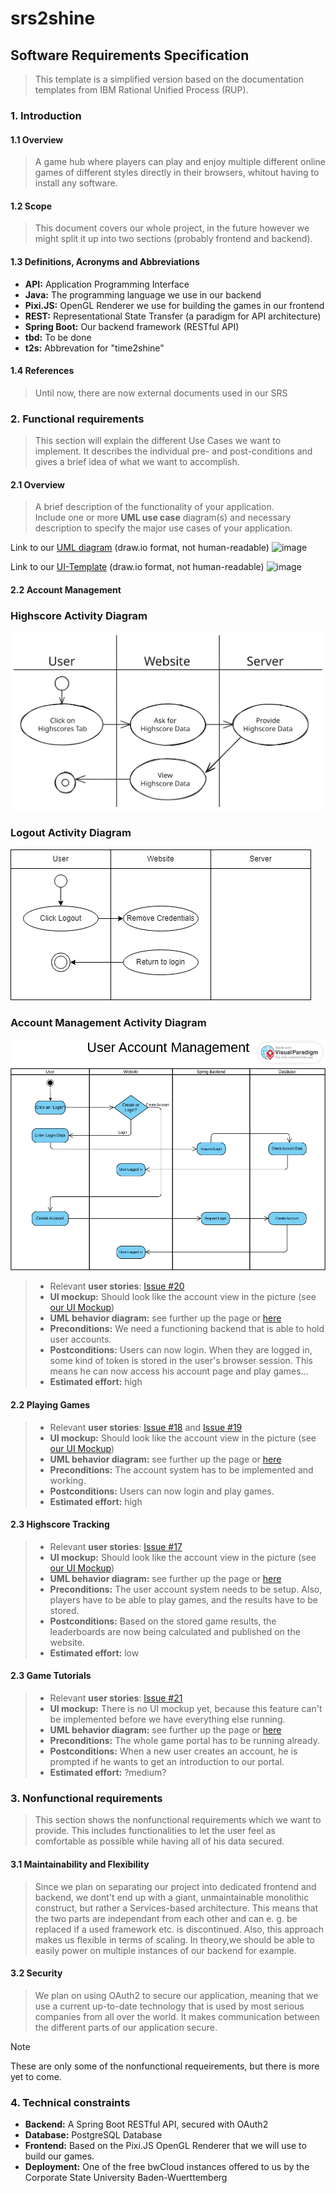 # srs2shine
## Software Requirements Specification
> This template is a simplified version based on the documentation templates from IBM Rational Unified Process (RUP).
### 1. Introduction
#### 1.1 Overview
> A game hub where players can play and enjoy multiple different online games of different styles directly in their browsers, whitout having to install any software.
#### 1.2 Scope
> This document covers our whole project, in the future however we might split it up into two sections (probably frontend and backend).
#### 1.3 Definitions, Acronyms and Abbreviations
- **API:** Application Programming Interface
- **Java:** The programming language we use in our backend
- **Pixi.JS:** OpenGL Renderer we use for building the games in our frontend
- **REST:** Representational State Transfer (a paradigm for API architecture)
- **Spring Boot:** Our backend framework (RESTful API)
- **tbd:** To be done
- **t2s:** Abbrevation for "time2shine"

#### 1.4 References
> Until now, there are now external documents used in our SRS


### 2. Functional requirements
>  This section will explain the different Use Cases we want to implement. It describes the individual pre- and post-conditions and gives a brief idea of what we want to accomplish.

#### 2.1 Overview 
> A brief description of the functionality of your application.  
> Include one or more **UML use case** diagram(s) and necessary description to specify the major use cases of your application.

Link to our [UML diagram](https://github.com/SE-TINF22B6/time2shine/blob/main/uml.drawio) (draw.io format, not human-readable)
![image](https://github.com/SE-TINF22B6/time2shine/assets/122756244/1d99b73e-5c79-4d2f-9660-1e3836c778d2)

Link to our [UI-Template](https://github.com/SE-TINF22B6/time2shine/blob/main/UITemplate.svg) (draw.io format, not human-readable)
![image](https://github.com/SE-TINF22B6/time2shine/assets/59262249/462c3693-4166-48cc-b30a-ccff34b60c93)

#### 2.2 Account Management
### Highscore Activity Diagram
![image](https://github.com/SE-TINF22B6/time2shine/blob/main/Documentation/Highscore_ActivityDiagram.svg)

### Logout Activity Diagram
![image](https://github.com/SE-TINF22B6/time2shine/blob/main/Documentation/Logout_ActivityDiagram.png)

### Account Management Activity Diagram
![image](https://github.com/SE-TINF22B6/time2shine/blob/main/Documentation/Accounts.png)
> - Relevant **user stories**: [Issue #20](https://github.com/SE-TINF22B6/time2shine/issues/20)
> - **UI mockup:** Should look like the account view in the picture (see [our UI Mockup](https://github.com/SE-TINF22B6/time2shine/blob/main/UITemplate.svg))
> - **UML behavior diagram:** see further up the page or [here](https://github.com/SE-TINF22B6/time2shine/blob/main/uml.drawio)
> - **Preconditions:** We need a functioning backend that is able to hold user accounts.
> - **Postconditions:** Users can now login. When they are logged in, some kind of token is stored in the user's browser session. This means he can now access his account page and play games...
> - **Estimated effort:** high

#### 2.2 Playing Games
> - Relevant **user stories**: [Issue #18](https://github.com/SE-TINF22B6/time2shine/issues/18) and [Issue #19](https://github.com/SE-TINF22B6/time2shine/issues/19)
> - **UI mockup:** Should look like the account view in the picture (see [our UI Mockup](https://github.com/SE-TINF22B6/time2shine/blob/main/UITemplate.svg))
> - **UML behavior diagram:** see further up the page or [here](https://github.com/SE-TINF22B6/time2shine/blob/main/uml.drawio)
> - **Preconditions:** The account system has to be implemented and working.
> - **Postconditions:** Users can now login and play games.
> - **Estimated effort:** high

#### 2.3 Highscore Tracking
> - Relevant **user stories**: [Issue #17](https://github.com/SE-TINF22B6/time2shine/issues/17)
> - **UI mockup:** Should look like the account view in the picture (see [our UI Mockup](https://github.com/SE-TINF22B6/time2shine/blob/main/UITemplate.svg))
> - **UML behavior diagram:** see further up the page or [here](https://github.com/SE-TINF22B6/time2shine/blob/main/uml.drawio)
> - **Preconditions:** The user account system needs to be setup. Also, players have to be able to play games, and the results have to be stored.
> - **Postconditions:** Based on the stored game results, the leaderboards are now being calculated and published on the website.
> - **Estimated effort:** low

#### 2.3 Game Tutorials
> - Relevant **user stories**: [Issue #21](https://github.com/SE-TINF22B6/time2shine/issues/21)
> - **UI mockup:** There is no UI mockup yet, because this feature can't be implemented before we have everything else running.
> - **UML behavior diagram:** see further up the page or [here](https://github.com/SE-TINF22B6/time2shine/blob/main/uml.drawio)
> - **Preconditions:** The whole game portal has to be running already.
> - **Postconditions:** When a new user creates an account, he is prompted if he wants to get an introduction to our portal.
> - **Estimated effort:** ?medium?


### 3. Nonfunctional requirements
> This section shows the nonfunctional requirements which we want to provide. This includes functionalities to let the user feel as comfortable as possible while having all of his data secured.


#### 3.1 Maintainability and Flexibility
> Since we plan on separating our project into dedicated frontend and backend, we dont't end up with a giant, unmaintainable monolithic construct, but rather a Services-based architecture. This means that the two parts are independant from each other and can e. g. be replaced if a used framework etc. is discontinued. Also, this approach makes us flexible in terms of scaling. In theory,we should be able to easily power on multiple instances of our backend for example.

#### 3.2 Security
> We plan on using OAuth2 to secure our application, meaning that we use a current up-to-date technology that is used by most serious companies from all over the world. It makes communication between the different parts of our application secure.

> [!NOTE]
> These are only some of the nonfunctional requeirements, but there is more yet to come.
> 

### 4. Technical constraints
- **Backend:** A Spring Boot RESTful API, secured with OAuth2
- **Database:** PostgreSQL Database
- **Frontend:** Based on the Pixi.JS OpenGL Renderer that we will use to build our games.
- **Deployment:** One of the free bwCloud instances offered to us by the Corporate State University Baden-Wuerttemberg
